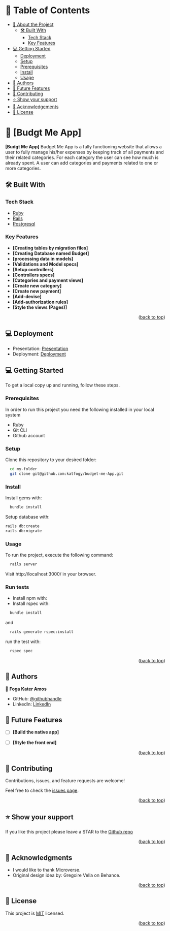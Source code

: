 <!-- TABLE OF CONTENTS -->

# 📗 Table of Contents

- [📖 About the Project](#about-project)
  - [🛠 Built With](#built-with)
    - [Tech Stack](#tech-stack)
    - [Key Features](#key-features)
- [💻 Getting Started](#getting-started)
  - [Deployment](#setup)
  - [Setup](#setup)
  - [Prerequisites](#prerequisites)
  - [Install](#install)
  - [Usage](#usage)
- [👥 Authors](#authors)
- [🔭 Future Features](#future-features)
- [🤝 Contributing](#contributing)
- [⭐️ Show your support](#support)
- [🙏 Acknowledgements](#acknowledgements)
- [📝 License](#license)

<!-- PROJECT DESCRIPTION -->

# 📖 [Budgt Me App] <a name="about-project"></a>

**[Budgt Me App]** Budget Me App is a fully functioning website that allows a user to fully manage his/her expenses by keeping track of all payments and their related categories. For each category the user can see how much is already spent. A user can add categories and payments related to one or more categories.

## 🛠 Built With <a name="built-with"></a>

### Tech Stack <a name="tech-stack"></a>

  <ul>
    <li><a href="https://www.ruby-lang.org/en/">Ruby</a></li>
    <li><a href="https://www.ruby-lang.org/en/">Rails</a></li>
    <li><a href="https://www.ruby-lang.org/en/">Postgresql</a></li>
  </ul>

<!-- Features -->

### Key Features <a name="key-features"></a>

- **[Creating tables by migration files]**
- **[Creating Database named Budget]**
- **[processing data in models]**
- **[Validations and Model specs]**
- **[Setup controllers]**
- **[Controllers specs]**
- **[Categories and payment views]**
- **[Create new category]**
- **[Create new payment]**
- **[Add-devise]**
- **[Add-authorization rules]**
- **[Style the views (Pages)]**


<p align="right">(<a href="#readme-top">back to top</a>)</p>

## 💻 Deployment <a name="getting-started"></a>
- Presentation: [Presentation](https://drive.google.com/file/d/1Ojw9_2CF5F1sKpcz_6VrX8XvfmURFuwL/view?usp=sharing)
- Deployment: [Deployment](https://budget-app-gwxd.onrender.com)
<!-- GETTING STARTED -->

## 💻 Getting Started <a name="getting-started"></a>

To get a local copy up and running, follow these steps.

### Prerequisites

In order to run this project you need the following installed in your local system

<ul>
<li>Ruby</li>
<li>Git CLI</li>
<li>Github account</li>
</ul>

### Setup

Clone this repository to your desired folder:

```sh
  cd my-folder
  git clone git@github.com:katfogy/budget-me-App.git
```

### Install

Install gems with:

```sh
  bundle install
```

Setup database with:

```sh
rails db:create
rails db:migrate
```

### Usage

To run the project, execute the following command:

```sh
  rails server
```
Visit http://localhost:3000/ in your browser.

### Run tests

-  Install npm with:
-  Install rspec with:
```sh
  bundle install
```
and

```sh
  rails generate rspec:install
```

run the test with:
```sh
  rspec spec
```
<p align="right">(<a href="#readme-top">back to top</a>)</p>

<!-- AUTHORS -->

## 👥 Authors <a name="authors"></a>

👤 **Foga Kater Amos**

- GitHub: [@githubhandle](https://github.com/katfogy)
- LinkedIn: [LinkedIn](https://www.linkedin.com/in/foga-amos-2b5371103/)


<!-- FUTURE FEATURES -->

## 🔭 Future Features <a name="future-features"></a>

- [ ] **[Build the native app]**
- [ ] **[Style the front end]**



<p align="right">(<a href="#readme-top">back to top</a>)</p>

<!-- CONTRIBUTING -->

## 🤝 Contributing <a name="contributing"></a>

Contributions, issues, and feature requests are welcome!

Feel free to check the [issues page](https://github.com/katfogy/budget-me-App/issues).

<p align="right">(<a href="#readme-top">back to top</a>)</p>

<!-- SUPPORT -->

## ⭐️ Show your support <a name="support"></a>

If you like this project please leave a STAR to the [Github repo](https://github.com/katfogy/budget-me-App/)

<p align="right">(<a href="#readme-top">back to top</a>)</p>

<!-- ACKNOWLEDGEMENTS -->

## 🙏 Acknowledgments <a name="acknowledgements"></a>

-  I would like to thank Microverse.
-  Original design idea by: Gregoire Vella on Behance.

<p align="right">(<a href="#readme-top">back to top</a>)</p>

<!-- LICENSE -->

## 📝 License <a name="license"></a>

This project is [MIT](./LICENSE) licensed.


<p align="right">(<a href="#readme-top">back to top</a>)</p>